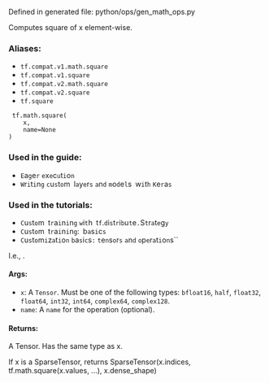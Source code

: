 
Defined in generated file: python/ops/gen_math_ops.py

Computes square of x element-wise.
### Aliases:
- `tf.compat.v1.math.square`
- `tf.compat.v1.square`
- `tf.compat.v2.math.square`
- `tf.compat.v2.square`
- `tf.square`

```
 tf.math.square(
    x,
    name=None
)
```
### Used in the guide:
- ``E``a``g``e``r`` ``e``x``e``c``u``t``i``o``n``
- ``W``r``i``t``i``n``g`` ``c``u``s``t``o``m`` ``l``a``y``e``r``s`` ``a``n``d`` ``m``o``d``e``l``s`` ``w``i``t``h`` ``K``e``r``a``s``
### Used in the tutorials:
- ``C``u``s``t``o``m`` ``t``r``a``i``n``i``n``g`` ``w``i``t``h`` ``t``f``.``d``i``s``t``r``i``b``u``t``e``.``S``t``r``a``t``e``g``y``
- ``C``u``s``t``o``m`` ``t``r``a``i``n``i``n``g``:`` ``b``a``s``i``c``s``
- ``C``u``s``t``o``m``i``z``a``t``i``o``n`` ``b``a``s``i``c``s``:`` ``t``e``n``s``o``r``s`` ``a``n``d`` ``o``p``e``r``a``t``i``o``n``s``

I.e.,
.
#### Args:
- `x`: A `Tensor`. Must be one of the following types: `bfloat16`, `half`, `float32`, `float64`, `int32`, `int64`, `complex64`, `complex128`.
- `name`: A `name` for the operation (optional).
#### Returns:

A Tensor. Has the same type as x.

If x is a SparseTensor, returns SparseTensor(x.indices, tf.math.square(x.values, ...), x.dense_shape)
